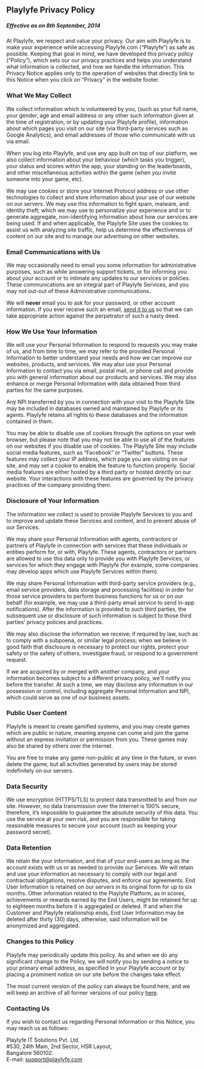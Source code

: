 ## Playlyfe Privacy Policy
##### Effective as on **8th September, 2014**

<p class="intro">At Playlyfe, we respect and value your privacy.
Our aim with Playlyfe is
to make your experience while accessing Playlyfe.com (“Playlyfe”)
as safe as possible.
Keeping that goal in mind, we have developed this privacy policy
(“Policy”), which sets our our privacy practices and helps you
understand what information is collected, and how we handle the
information.
This Privacy Notice applies only to the operation of websites that
directly link to this Notice when you click on “Privacy”
in the website footer.</p>


### What We May Collect

We collect information which is volunteered by you, (such as your
full name, your gender, age and email address or any other such
information given at the time of registration, or by updating your
Playlyfe profile), information about which pages you visit on our
site (via third-party services such as Google Analytics), and email
addresses of those who communicate with us via email.

When you log into Playlyfe, and use any app built on top of our
platform, we also collect information about your behaviour (which
tasks you trigger), your status and scores within the app, your
standing on the leaderboards, and other miscellaneous activities
within the game (when you invite someone into your game, etc).

We may use cookies or store your Internet Protocol address
or use other technologies to collect and store information about your
use of our website on our servers. We may use this information to
fight spam, malware, and identity theft; which we may use to
personalize your experience and or to generate aggregate,
non-identifying information about how our services are being used.
If and when applicable, the Playlyfe Site uses the cookies to assist
us with analyzing site traffic, help us determine the effectiveness of
content on our site and to manage our advertising on other websites.


### Email Communications with Us

We may occasionally need to email you some information for
administrative purposes, such as while answering support tickets, or
for informing you about your account or to intimate any updates to
our services or policies. These communications are an integral part
of Playlyfe Services, and you may not out-out of these Administrative
communications.

We will **never** email you to ask for your password, or other account
information. If you ever receive such an email,
[send it to us](mailto:support@playlyfe.com "Playlyfe Support")
so that we can take appropriate action against the perpetrator of such
a nasty deed.


### How We Use Your Information

We will use your Personal Information to respond to requests
you may make of us, and from time to time, we may refer to the
provided Personal Information to better understand your needs and
how we can improve our websites, products, and services. We may also
use your Personal Information to contact you via email, postal mail,
or phone call and provide you with general information about our
products and services. We may also enhance or merge Personal
Information with data obtained from third parties for the same
purposes.

Any NPI transferred by you in connection with your visit to the
Playlyfe Site may be included in databases owned and maintained by
Playlyfe or its agents. Playlyfe retains all rights to these
databases and the information contained in them.

You may be able to disable use of cookies through the options on
your web browser, but please note that you may not be able to use
all of the features on our websites if you disable use of cookies.
The Playlyfe Site may include social media features, such as
“Facebook” or “Twitter” buttons. These features may collect your IP
address, which page you are visiting on our site, and may set a
cookie to enable the feature to function properly. Social media
features are either hosted by a third party or hosted directly on
our website. Your interactions with these features are governed by
the privacy practices of the company providing them.


### Disclosure of Your Information

The information we collect is used to provide Playlyfe Services to you
and to improve and update these Services and content, and to prevent
abuse of our Services.

We may share your Personal Information with agents, contractors or
partners of Playlyfe in connection with services that these
individuals or entities perform for, or with, Playlyfe. These
agents, contractors or partners are allowed to use this data only to
provide you with Playlyfe Services, or services for which they engage
with Playlyfe (for example, some companies may develop apps which use
Playlyfe Services within them).

We may share Personal Information with third-party service providers
(e.g., email service providers, data storage and processing
facilities) in order for those service providers to perform business
functions for us or on our behalf (for example, we may use a
third-party email service to send in-app notifications). After the
information is provided to such third parties, the subsequent use or
disclosure of such information is subject to those third parties’
privacy policies and practices.

We may also disclose the information we receive; if required by law,
such as to comply with a subpoena, or similar legal process;
when we believe in good faith that disclosure is necessary to
protect our rights, protect your safety or the safety of others,
investigate fraud, or respond to a government request.

If we are acquired by or merged with another company, and your
information becomes subject to a different privacy policy, we'll
notify you before the transfer. At such a time, we may disclose any
information in our possession or control, including aggregate Personal
Information and NPI, which could serve as one of our business assets.


### Public User Content

Playlyfe is meant to create gamified systems, and you may create games
which are public in nature, meaning anyone can come and join the game
without an express invitation or permission from you. These games may
also be shared by others over the internet.

You are free to make any game non-public at any time in the future, or
even delete the game, but all activities generated by users may be
stored indefinitely on our servers.


### Data Security

We use encryption (HTTPS/TLS) to protect data transmitted to and from
our site. However, no data transmission over the Internet is 100%
secure, therefore, it’s impossible to guarantee the absolute security
of this data. You use the service at your own risk, and you are
responsible for taking reasonable measures to secure your account
(such as keeping your password secret).


### Data Retention

We retain the your information, and that of your end-users as long as
the account exists with us or as needed to provide our Services.
We will retain and use your information as necessary to comply with
our legal and contractual obligations, resolve disputes, and enforce
our agreements. End User Information is retained on our servers in its
original form for up to six months. Other information related to the
Playlyfe Platform, as in scores, achievements or rewards earned by
the End Users, might be retained for up to eighteen months before it
is aggregated or deleted. If and when the Customer and Playlyfe
relationship ends, End User Information may be deleted after thirty
(30) days, otherwise, said information will be anonymized and
aggregated.


### Changes to this Policy

Playlyfe may periodically update this policy. As and when we do any
significant change to the Policy, we will notify you by
sending a notice to your primary email address, as specified in your
Playlyfe account or by placing a prominent notice on our site before
the changes take effect.

The most current version of the policy can always be found here, and
we will keep an archive of all former versions of our policy
[here](https://github.com/playlyfe/policy "Playlyfe Policy on Github").


### Contacting Us

If you wish to contact us regarding Personal Information or this
Notice, you may reach us as follows:

Playlyfe IT Solutions Pvt. Ltd.<br>
\#530, 24th Main, 2nd Sector, HSR Layout,<br>
Bangalore 560102.<br>
E-mail: [support@playlyfe.com](mailto:support@playlyfe.com "Playlyfe Support")
